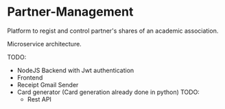 # Partner-Management
Platform to regist and control partner's shares of an academic association.

Microservice architecture.

TODO: 
- NodeJS Backend with Jwt authentication
- Frontend 
- Receipt Gmail Sender
- Card generator (Card generation already done in python)
  TODO:
  - Rest API
   
